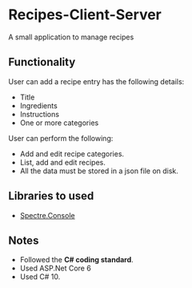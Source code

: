 # Recipes-Client-Server
A small application to manage recipes

## Functionality
User can add a recipe entry has the following details:

* Title
* Ingredients
* Instructions
* One or more categories 

User can perform the following:

* Add and edit recipe categories.
* List, add and edit recipes.
* All the data must be stored in a json file on disk. 


## Libraries to used
* [Spectre.Console](https://spectreconsole.net/)

## Notes
* Followed the **C# coding standard**.
* Used ASP.Net Core 6
* Used C# 10.
